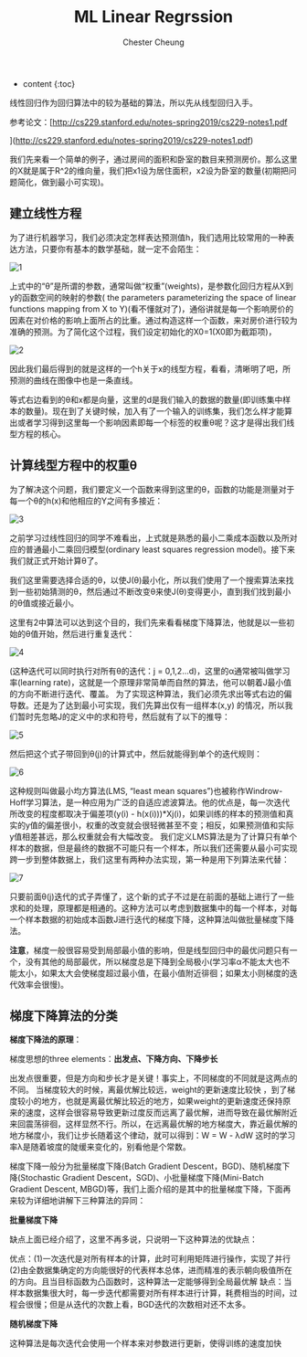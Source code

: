 ﻿---
layout: post
title:  "ML Linear Regrssion"
categories: MachineLearning
tags: ML AI Regression
author: Chester Cheung
---

* content
{:toc}


线性回归作为回归算法中的较为基础的算法，所以先从线型回归入手。



参考论文：[http://cs229.stanford.edu/notes-spring2019/cs229-notes1.pdf

](http://cs229.stanford.edu/notes-spring2019/cs229-notes1.pdf)






我们先来看一个简单的例子，通过房间的面积和卧室的数目来预测房价。那么这里的X就是属于R^2的维向量，我们把x1设为居住面积，x2设为卧室的数量(初期把问题简化，做到最小可实现)。



## 建立线性方程



为了进行机器学习，我们必须决定怎样表达预测值h，我们选用比较常用的一种表达方法，只要你有基本的数学基础，就一定不会陌生：

![1](https://img-blog.csdnimg.cn/2019042521163374.png)

上式中的“θ”是所谓的参数，通常叫做“权重”(weights)，是参数化回归方程从X到y的函数空间的映射的参数( the parameters parameterizing the space of linear functions mapping from X to Y)(看不懂就对了)，通俗讲就是每一个影响房价的因素在对价格的影响上面所占的比重。通过构造这样一个函数，来对房价进行较为准确的预测。为了简化这个过程，我们设定初始化的X0=1(X0即为截距项)，

![2](https://img-blog.csdnimg.cn/20190425212344876.png)

因此我们最后得到的就是这样的一个h关于x的线型方程，看看，清晰明了吧，所预测的曲线在图像中也是一条直线。



等式右边看到的θ和x都是向量，这里的d是我们输入的数据的数量(即训练集中样本的数量)。现在到了关键时候，加入有了一个输入的训练集，我们怎么样才能算出或者学习得到这里每一个影响因素即每一个标签的权重θ呢？这才是得出我们线型方程的核心。

## 计算线型方程中的权重θ

为了解决这个问题，我们要定义一个函数来得到这里的θ，函数的功能是测量对于每一个θ的h(x)和他相应的Y之间有多接近：

![3](https://img-blog.csdnimg.cn/20190425212911231.png)

之前学习过线性回归的同学不难看出，上式就是熟悉的最小二乘成本函数以及所对应的普通最小二乘回归模型(ordinary least squares regression model)。接下来我们就正式开始计算θ了。



我们这里需要选择合适的θ，以使J(θ)最小化，所以我们使用了一个搜索算法来找到一些初始猜测的θ，然后通过不断改变θ来使J(θ)变得更小，直到我们找到最小的θ值或接近最小。



这里有2中算法可以达到这个目的，我们先来看看梯度下降算法，他就是以一些初始的θ值开始，然后进行重复迭代：

![4](https://img-blog.csdnimg.cn/2019042521453381.png)

(这种迭代可以同时执行对所有θ的迭代：j = 0,1,2…d)，这里的α通常被叫做学习率(learning rate)，这就是一个原理非常简单而自然的算法，他可以朝着J最小值的方向不断进行迭代、覆盖。
为了实现这种算法，我们必须先求出等式右边的偏导数。还是为了达到最小可实现，我们先算出仅有一组样本(x,y) 的情况，所以我们暂时先忽略J的定义中的求和符号，然后就有了以下的推导：

![5](https://img-blog.csdnimg.cn/20190425221048140.png?x-oss-process=image/watermark,type_ZmFuZ3poZW5naGVpdGk,shadow_10,text_aHR0cHM6Ly9ibG9nLmNzZG4ubmV0L3dlaXhpbl80NDM5MDE0NQ==,size_16,color_FFFFFF,t_70)

然后把这个式子带回到θ(j)的计算式中，然后就能得到单个的迭代规则：

![6](https://img-blog.csdnimg.cn/20190425221425721.png)

这种规则叫做最小均方算法(LMS, “least mean squares”)也被称作Windrow-Hoff学习算法，是一种应用为广泛的自适应滤波算法。他的优点是，每一次迭代所改变的程度都取决于偏差项(y(i) - h(x(i)))*Xj(i)，如果训练的样本的预测值和真实的y值的偏差很小，权重的改变就会很轻微甚至不变；相反，如果预测值和实际y值相差甚远，那么权重就会有大幅改变。
我们定义LMS算法是为了计算只有单个样本的数据，但是最终的数据不可能只有一个样本，所以我们还需要从最小可实现跨一步到整体数据上，我们这里有两种办法实现，第一种是用下列算法来代替：


![7](https://img-blog.csdnimg.cn/20190426080936698.png)

只要前面θ(j)迭代的式子弄懂了，这个新的式子不过是在前面的基础上进行了一些求和的处理，原理都是相通的。这种方法可以考虑到数据集中的每一个样本，对每一个样本数据的初始成本函数J进行迭代的梯度下降，这种算法叫做批量梯度下降法。



**注意**，梯度一般很容易受到局部最小值的影响，但是线型回归中的最优问题只有一个，没有其他的局部最优，所以梯度总是下降到全局极小(学习率α不能太大也不能太小，如果太大会使梯度超过最小值，在最小值附近徘徊；如果太小则梯度的迭代效率会很慢)。



## 梯度下降算法的分类



**梯度下降法的原理**：



梯度思想的three elements：**出发点、下降方向、下降步长**


出发点很重要，但是方向和步长才是关键！事实上，不同梯度的不同就是这两点的不同。
当梯度较大的时候，离最优解比较远，weight的更新速度比较快 ，到了梯度较小的地方，也就是离最优解比较近的地方，如果weight的更新速度还保持原来的速度，这样会很容易导致更新过度反而远离了最优解，进而导致在最优解附近来回震荡徘徊，这样显然不行。所以，在远离最优解的地方梯度大，靠近最优解的地方梯度小，我们让步长随着这个律动，就可以得到：W = W - λdW
这时的学习率λ是随着坡度的陡缓来变化的，别看他是个常数。



梯度下降一般分为批量梯度下降(Batch Gradient Descent，BGD)、随机梯度下降(Stochastic Gradient Descent，SGD)、小批量梯度下降(Mini-Batch Gradient Descent, MBGD)等，我们上面介绍的是其中的批量梯度下降，下面再来较为详细地讲解下三种算法的异同：



**批量梯度下降**



缺点上面已经介绍了，这里不再多说，只说明一下这种算法的优缺点：


优点：(1)一次迭代是对所有样本的计算，此时可利用矩阵进行操作，实现了并行
(2)由全数据集确定的方向能很好的代表样本总体，进而精准的表示朝向极值所在的方向。且当目标函数为凸函数时，这种算法一定能够得到全局最优解
缺点：当样本数据集很大时，每一步迭代都需要对所有样本进行计算，耗费相当的时间，过程会很慢；但是从迭代的次数上看，BGD迭代的次数相对还不太多。



**随机梯度下降**



这种算法是每次迭代会使用一个样本来对参数进行更新，使得训练的速度加快
